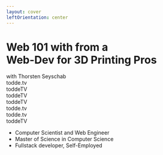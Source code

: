 ```yaml
---
layout: cover
leftOrientation: center
---
```


<h1 class="!text-[2.8rem]">
    Web 101 with <mdi-heart class="complementaryColor" /> from a<br />
    Web-Dev for 3D Printing Pros
</h1>

<div class="flex flex-col relative">
    <div>
        with <span class="color-[#26ab7a]">Thorsten Seyschab</span>
    </div>
    <div
        class="absolute top-0 left-105 px-5 py-2 whitespace-nowrap flex flex-col gap-2"
        v-click="1"
        v-mark="{ at: 1, color: '#26ab7a', type: 'box' }"
    >
        <div class="flex">
            <mdi-web class="baseColor mt-0.5 mr-2" />
            <MyLink to="https://todde.tv/">todde.tv</MyLink>
        </div>
        <div class="flex">
            <mdi-github class="baseColor mt-0.5 mr-2" />
            <MyLink to="https://github.com/toddeTV">toddeTV</MyLink>
        </div>
        <div class="flex">
            <mdi-linkedin class="baseColor mt-0.5 mr-2" />
            <MyLink to="https://www.linkedin.com/in/toddetv/">toddeTV</MyLink>
        </div>
        <div class="flex">
            <simple-icons-x class="baseColor mt-0.5 mr-2" />
            <MyLink to="https://x.com/toddeTV">toddeTV</MyLink>
        </div>
        <div class="flex">
            <!-- TODO wrong discord URI? -->
            <mdi-discord class="baseColor mt-0.5 mr-2" />
            <MyLink to="https://discordapp.com/users/todde.tv/">todde.tv</MyLink>
        </div>
        <div class="flex">
            <simple-icons-bluesky class="baseColor mt-0.5 mr-2" />
            <MyLink to="https://bsky.app/profile/todde.tv">todde.tv</MyLink>
        </div>
        <div class="flex">
            <simple-icons-twitch class="baseColor mt-0.5 mr-2" />
            <MyLink to="https://www.twitch.tv/toddeTV">toddeTV</MyLink>
        </div>
    </div>
    <ul class="absolute top-10 w-100" v-click="2">
        <li><mdi-message-bubble-outline class="baseColor mr-2" /> Computer Scientist and Web Engineer</li>
        <li><mdi-school-outline class="baseColor mr-2" /> Master of Science in Computer Science</li>
        <li><mdi-worker-outline class="baseColor mr-2"/> Fullstack developer, Self-Employed</li>
        <!-- <li>based in Germany</li> -->
    </ul>
</div>

<!--
- You can find me online
- My website is always on the bottom left
- The slides are public - link at the end
-->
